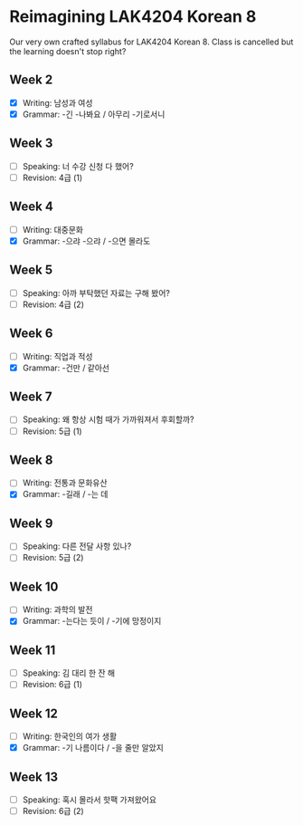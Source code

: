 # Reimagining LAK4204 Korean 8
Our very own crafted syllabus for LAK4204 Korean 8. Class is cancelled but the learning doesn't stop right?  

## Week 2
- [x] Writing: 남성과 여성
- [x] Grammar: -긴 -나봐요 / 아무리 -기로서니

## Week 3
- [ ] Speaking: 너 수강 신청 다 했어?
- [ ] Revision: 4급 (1)

## Week 4
- [ ] Writing: 대중문화
- [x] Grammar: -으랴 -으랴 / -으면 몰라도

## Week 5
- [ ] Speaking: 아까 부탁했던 자료는 구해 봤어?
- [ ] Revision: 4급 (2)

## Week 6
- [ ] Writing: 직업과 적성
- [x] Grammar: -건만 / 같아선

## Week 7
- [ ] Speaking: 왜 항상 시험 때가 가까워져서 후회할까?
- [ ] Revision: 5급 (1)

## Week 8
- [ ] Writing: 전통과 문화유산
- [x] Grammar: -길래 / -는 데

## Week 9
- [ ] Speaking: 다른 전달 사항 있나?
- [ ] Revision: 5급 (2)

## Week 10
- [ ] Writing: 과학의 발전
- [x] Grammar: -는다는 듯이 / -기에 망정이지

## Week 11
- [ ] Speaking: 김 대리 한 잔 해
- [ ] Revision: 6급 (1)

## Week 12
- [ ] Writing: 한국인의 여가 생활
- [x] Grammar: -기 나름이다 / -을 줄만 알았지

## Week 13
- [ ] Speaking: 혹시 몰라서 핫팩 가져왔어요
- [ ] Revision: 6급 (2)
